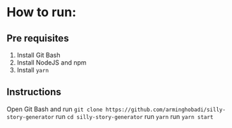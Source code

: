 # How to run:

## Pre requisites
1. Install Git Bash
2. Install NodeJS and npm
3. Install `yarn`

## Instructions
Open Git Bash and run `git clone https://github.com/arminghobadi/silly-story-generator`
run `cd silly-story-generator`
run `yarn`
run `yarn start`

